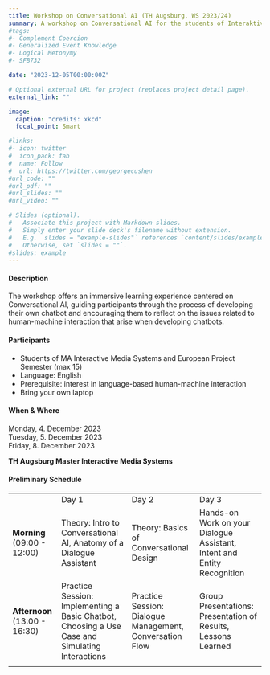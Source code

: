 ```yaml
---
title: Workshop on Conversational AI (TH Augsburg, WS 2023/24)
summary: A workshop on Conversational AI for the students of Interaktive Mediensysteme
#tags:
#- Complement Coercion
#- Generalized Event Knowledge
#- Logical Metonymy
#- SFB732

date: "2023-12-05T00:00:00Z"

# Optional external URL for project (replaces project detail page).
external_link: ""

image:
  caption: "credits: xkcd"
  focal_point: Smart

#links:
#- icon: twitter
#  icon_pack: fab
#  name: Follow
#  url: https://twitter.com/georgecushen
#url_code: ""
#url_pdf: ""
#url_slides: ""
#url_video: ""

# Slides (optional).
#   Associate this project with Markdown slides.
#   Simply enter your slide deck's filename without extension.
#   E.g. `slides = "example-slides"` references `content/slides/example-slides.md`.
#   Otherwise, set `slides = ""`.
#slides: example
---
```



<h4>Description </h4>

The workshop offers an immersive learning experience centered on Conversational AI, guiding participants through the process of developing their own chatbot and encouraging them to reflect on the issues related to human-machine interaction that arise when developing chatbots.

<h4>Participants </h4>

<ul>
  <li>Students of MA Interactive Media Systems and European Project Semester (max 15)</li>
  <li>Language: English</li>
  <li>Prerequisite: interest in language-based human-machine interaction</li>
  <li>Bring your own laptop</li>
</ul>


<h4>When & Where </h4>

Monday, 4. December 2023</br>
Tuesday, 5. December 2023</br>
Friday, 8. December 2023</br>

<b>TH Augsburg
Master Interactive Media Systems</b>
<!-- <h3>Prerequisites </h3>

<ul>
  <li>very basic programming knowledge (python)</li>
  <li>fascination with human-machine language interactions</li>
</ul> -->


<h4>Preliminary Schedule </h4>
<table>
<th>
<td>Day 1</td><td>Day 2</td><td>Day 3</td>
</th>
<tr>
<td><b>Morning</b>  (09:00 - 12:00)</td>
<td>Theory: Intro to Conversational AI, Anatomy of a Dialogue Assistant</td><td>Theory:  Basics of Conversational Design</td><td>Hands-on Work on your Dialogue Assistant, Intent and Entity Recognition</td>
</tr>
<td><b>Afternoon</b>  (13:00 - 16:30)
</td><td>Practice Session: Implementing a Basic Chatbot, Choosing a Use Case and Simulating Interactions</td><td>Practice Session: Dialogue Management, Conversation Flow</td><td>Group Presentations: Presentation of Results, Lessons Learned</td>
</tr>
<tr>
<td></td><td></td><td></td><td></td>
</tr>

</table>


